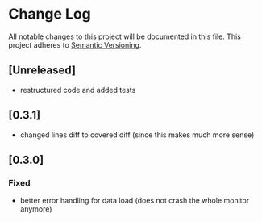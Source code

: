 # Change Log
All notable changes to this project will be documented in this file.
This project adheres to [Semantic Versioning](http://semver.org/).

## [Unreleased]
- restructured code and added tests

## [0.3.1]
- changed lines diff to covered diff (since this makes much more sense)

## [0.3.0]
### Fixed
- better error handling for data load (does not crash the whole monitor anymore)
